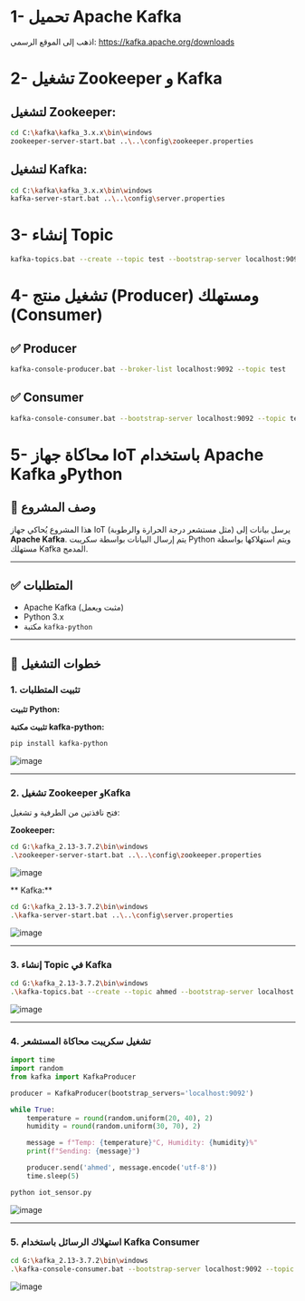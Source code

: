 # 1- تحميل Apache Kafka
 اذهب إلى الموقع الرسمي: https://kafka.apache.org/downloads

# 2- تشغيل Zookeeper و Kafka

##  لتشغيل Zookeeper:
```bash
cd C:\kafka\kafka_3.x.x\bin\windows
zookeeper-server-start.bat ..\..\config\zookeeper.properties
```
##   لتشغيل Kafka:
```sh
cd C:\kafka\kafka_3.x.x\bin\windows
kafka-server-start.bat ..\..\config\server.properties
```
# 3- إنشاء Topic
```sh
kafka-topics.bat --create --topic test --bootstrap-server localhost:9092 --partitions 1 --replication-factor 1
```
# 4- تشغيل منتج (Producer) ومستهلك (Consumer)
## ✅ Producer 
```sh
kafka-console-producer.bat --broker-list localhost:9092 --topic test
```
## ✅  Consumer
```sh
kafka-console-consumer.bat --bootstrap-server localhost:9092 --topic test --from-beginning
```


# 5- محاكاة جهاز IoT باستخدام Apache Kafka وPython

## 📌 وصف المشروع

هذا المشروع يُحاكي جهاز IoT (مثل مستشعر درجة الحرارة والرطوبة) يرسل بيانات إلى **Apache Kafka**. يتم إرسال البيانات بواسطة سكريبت Python ويتم استهلاكها بواسطة مستهلك Kafka المدمج.

---

## ✅ المتطلبات

- Apache Kafka (مثبت ويعمل)
- Python 3.x
- مكتبة `kafka-python`

---

## 🚀 خطوات التشغيل

### 1. تثبيت المتطلبات

**تثبيت Python:**  

**تثبيت مكتبة kafka-python:**

```bash
pip install kafka-python
```
![image](https://github.com/user-attachments/assets/6cf0a356-2ad8-4eb8-bb9f-806466a0893f)


---

### 2. تشغيل Zookeeper وKafka

فتح نافذتين من الطرفية و تشغيل:

**Zookeeper:**

```bash
cd G:\kafka_2.13-3.7.2\bin\windows
.\zookeeper-server-start.bat ..\..\config\zookeeper.properties
```
![image](https://github.com/user-attachments/assets/bf7945ae-1950-46f1-85f7-0e40f9967bdc)


** Kafka:**

```bash
cd G:\kafka_2.13-3.7.2\bin\windows
.\kafka-server-start.bat ..\..\config\server.properties
```
![image](https://github.com/user-attachments/assets/f086f507-cf2b-42ea-ae81-cc6f431774f5)


---

### 3. إنشاء Topic في Kafka

```bash
cd G:\kafka_2.13-3.7.2\bin\windows
.\kafka-topics.bat --create --topic ahmed --bootstrap-server localhost:9092 --partitions 1 --replication-factor 1
```
![image](https://github.com/user-attachments/assets/eaecfafc-7016-446b-beb8-e77bef21fc53)


---

### 4. تشغيل سكريبت محاكاة المستشعر

```python
import time
import random
from kafka import KafkaProducer

producer = KafkaProducer(bootstrap_servers='localhost:9092')

while True:
    temperature = round(random.uniform(20, 40), 2)
    humidity = round(random.uniform(30, 70), 2)

    message = f"Temp: {temperature}°C, Humidity: {humidity}%"
    print(f"Sending: {message}")

    producer.send('ahmed', message.encode('utf-8'))
    time.sleep(5)
```

```bash
python iot_sensor.py
```
![image](https://github.com/user-attachments/assets/0a453918-189e-49c1-b292-830764d7867c)


---

### 5. استهلاك الرسائل باستخدام Kafka Consumer


```bash
cd G:\kafka_2.13-3.7.2\bin\windows
.\kafka-console-consumer.bat --bootstrap-server localhost:9092 --topic ahmed --from-beginning
```
![image](https://github.com/user-attachments/assets/81a8ee51-1a0e-4402-abaa-41cc11658958)





















